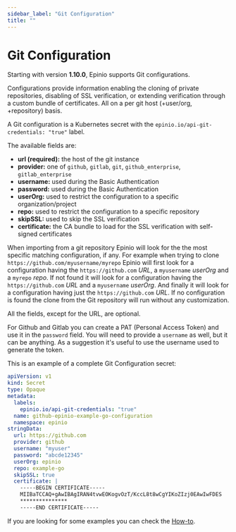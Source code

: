 ```yaml
---
sidebar_label: "Git Configuration"
title: ""
---
```


# Git Configuration

Starting with version **1.10.0**, Epinio supports Git configurations.

Configurations provide information enabling the cloning of private repositories, disabling of SSL verification, or extending verification through a custom bundle of certificates. All on a per git host (+user/org, +repository) basis.

A Git configuration is a Kubernetes secret with the `epinio.io/api-git-credentials: "true"` label.

The available fields are:

- **url (required):** the host of the git instance
- **provider:** one of `github`, `gitlab`, `git`, `github_enterprise`, `gitlab_enterprise`
- **username:** used during the Basic Authentication 
- **password:** used during the Basic Authentication
- **userOrg:** used to restrict the configuration to a specific organization/project 
- **repo:** used to restrict the configuration to a specific repository 
- **skipSSL:** used to skip the SSL verification 
- **certificate:** the CA bundle to load for the SSL verification with self-signed certificates


When importing from a git repository Epinio will look for the the most specific matching configuration, if any. For example when trying to clone `https://github.com/myusername/myrepo` Epinio will first look for a configuration having the `https://github.com` *URL*, a `myusername` *userOrg* and a `myrepo` *repo*.
If not found it will look for a configuration having the `https://github.com` *URL* and a `myusername` *userOrg*. And finally it will look for a configuration having just the `https://github.com` *URL*. If no configuration is found the clone from the Git repository will run without any customization.


All the fields, except for the URL, are optional.

For Github and Gitlab you can create a PAT (Personal Access Token) and use it in the `password` field. You will need to provide a `username` as well, but it can be anything. As a suggestion it's useful to use the username used to generate the token.

This is an example of a complete Git Configuration secret:

```yaml
apiVersion: v1 
kind: Secret 
type: Opaque 
metadata: 
  labels: 
    epinio.io/api-git-credentials: "true"
  name: github-epinio-example-go-configuration 
  namespace: epinio 
stringData:
  url: https://github.com
  provider: github
  username: "myuser" 
  password: "abcde12345" 
  userOrg: epinio 
  repo: example-go 
  skipSSL: true 
  certificate: |
    -----BEGIN CERTIFICATE-----
    MIIBaTCCAQ+gAwIBAgIRAN4tvwEOKogvOzT/KccL8t8wCgYIKoZIzj0EAwIwFDES
    ***************
    -----END CERTIFICATE-----
```

If you are looking for some examples you can check the [How-to](../howtos/customization/create_git_configuration.md).
